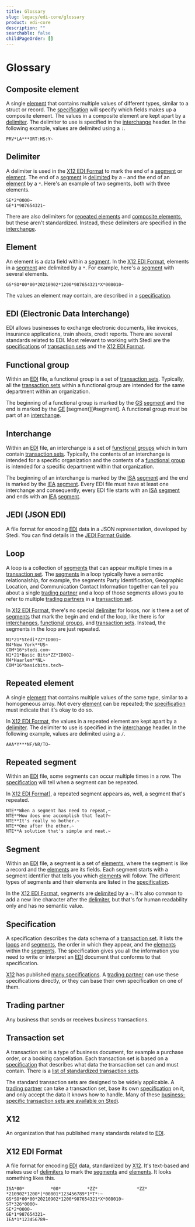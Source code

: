 ```yaml
---
title: Glossary
slug: legacy/edi-core/glossary
product: edi-core
description: ""
searchable: false
childPageOrder: []
---
```


# Glossary

## Composite element

A single [element](#element) that contains multiple values of different types, similar to a struct or record. The [specification](#specification) will specify which fields makes up a composite element. The values in a composite element are kept apart by a [delimiter](#delimiter). The delimiter to use is specified in the [interchange](#interchange) header. In the following example, values are delimited using a `:`.

```
PRV*LA***ORT:HS:Y~
```

## Delimiter

A delimiter is used in the [X12 EDI Format](#x12-edi-format) to mark the end of a [segment](#segment) or [element](#element). The end of a [segment](#segment) is [delimited](#delimiter) by a `~` and the end of an [element](#element) by a `*`. Here's an example of two segments, both with three elements.

```edi
SE*2*0000~
GE*1*987654321~
```

There are also delimiters for [repeated elements](#repeated-element) and [composite elements](#composite-element), but these aren't standardized. Instead, these delimiters are specified in the [interchange](#interchange).

## Element

An element is a data field within a [segment](#segment). In the [X12 EDI Format](#x12-edi-format), elements in a [segment](#segment) are delimited by a `*`. For example, here's a [segment](#segment) with several elements.

```edi
GS*SO*00*00*20210902*1200*987654321*X*008010~
```

The values an element may contain, are described in a [specification](#specification).

## EDI (Electronic Data Interchange)

EDI allows businesses to exchange electronic documents, like invoices, insurance applications, train sheets, credit reports. There are several standards related to EDI. Most relevant to working with Stedi are the [specifications](#specification) of [transaction sets](#transaction-set) and the [X12 EDI Format](#x12-edi-format).

## Functional group

Within an [EDI](#edi) file, a functional group is a set of [transaction sets](#transaction-set). Typically, all the [transaction sets](#transaction-set) within a functional group are intended for the same department within an organization.

The beginning of a functional group is marked by the [GS](https://edi.stedi.com/x12-008010/segment/GS) [segment](#segment) and the end is marked by the [GE](https://edi.stedi.com/x12-008010/segment/GE) \[segment]\[#segment]. A functional group must be part of an [interchange](#interchange).

## Interchange

Within an [EDI](#edi) file, an interchange is a set of [functional groups](#functional-group) which in turn contain [transaction sets](#transaction-set). Typically, the contents of an interchange is intended for a specific organization and the contents of a [functional group](#functional-group) is intended for a specific department within that organization.

The beginning of an interchange is marked by the [ISA](https://edi.stedi.com/x12-008010/segment/ISA) [segment](#segment) and the end is marked by the [IEA](https://edi.stedi.com/x12-008010/segment/IEA) [segment](#segment). Every EDI file must have at least one interchange and consequently, every EDI file starts with an [ISA](https://edi.stedi.com/x12-008010/segment/ISA) [segment](#segment) and ends with an [IEA](https://edi.stedi.com/x12-008010/segment/IEA) [segment](#segment).

## JEDI (JSON EDI)

A file format for encoding [EDI](#edi) data in a JSON representation, developed by Stedi. You can find details in the [JEDI Format Guide](https://www.stedi.com/docs/edi-core/jedi-format).

## Loop

A loop is a collection of [segments](#segment) that can appear multiple times in a [transaction set](#transaction-set). The [segments](#segment) in a loop typically have a semantic relationalship, for example, the segments Party Identification, Geographic Location, and Communication Contact Information together can tell you about a single [trading partner](#trading-partner) and a loop of those segments allows you to refer to multiple [trading partners](#trading-partner) in a [transaction set](#transaction-set).

In [X12 EDI Format](#x12-edi-format), there's no special [delimiter](#delimiter) for loops, nor is there a set of [segments](#segment) that mark the begin and end of the loop, like there is for [interchanges](#interchange), [functional groups](#functional-group), and [transaction sets](#transaction-set). Instead, the segments in the loop are just repeated.

```edi
N1*21*Stedi*ZZ*ID001~
N4*New York**US~
COM*16*stedi.com~
N1*21*Basic Bits*ZZ*ID002~
N4*Haarlem**NL~
COM*16*basicbits.tech~
```

## Repeated element

A single [element](#element) that contains multiple values of the same type, similar to a homogeneous array. Not every [element](#element) can be repeated; the [specification](#specification) must indicate that it's okay to do so.

In [X12 EDI Format](#x12-edi-format), the values in a repeated element are kept apart by a [delimiter](#delimiter). The delimiter to use is specified in the [interchange](#interchange) header. In the following example, values are delimited using a `/`.

```edi
AAA*Y***NF/NR/TO~
```

## Repeated segment

Within an [EDI](#edi) file, some segments can occur multiple times in a row. The [specification](#specification) will tell when a segment can be repeated.

In [X12 EDI Format](#x12-edi-format)], a repeated segment appears as, well, a segment that's repeated.

```edi
NTE**When a segment has need to repeat,~
NTE**How does one accomplish that feat?~
NTE**It's really no bother.~
NTE**One after the other.~
NTE**A solution that's simple and neat.~
```

## Segment

Within an [EDI](#edi) file, a segment is a set of [elements](#element), where the segment is like a record and the [elements](#element) are its fields. Each segment starts with a segment identifier that tells you which [elements](#element) will follow. The different types of segments and their elements are listed in the [specification](#specification).

In the [X12 EDI Format](#x12-edi-format), segments are [delimited](#delimiter) by a `~`. It's also common to add a new line character after the [delimiter](#delimiter), but that's for human readability only and has no semantic value.

## Specification

A specification describes the data schema of a [transaction set](#transaction-set). It lists the [loops](#loop) and [segments](#segment), the order in which they appear, and the [elements](#element) within the [segments](#segment). The specification gives you all the information you need to write or interpret an [EDI](#edi) document that conforms to that specification.

[X12](#x12) has published [many specifications](https://edi.stedi.com/). A [trading partner](#trading-partner) can use these specifications directly, or they can base their own specification on one of them.

## Trading partner

Any business that sends or receives business transactions.

## Transaction set

A transaction set is a type of business document, for example a purchase order, or a booking cancellation. Each transaction set is based on a [specification](#specification) that describes what data the transaction set can and must contain. There is a [list of standardized transaction sets](https://edi.stedi.com/).

The standard transaction sets are designed to be widely applicable. A [trading partner](#trading-partner) can take a transaction set, base its own [specification](#specification) on it, and only accept the data it knows how to handle. Many of these [business-specific transaction sets are available on Stedi](https://edi.stedi.com/specifications).

## X12

An organization that has published many standards related to [EDI](#edi).

## X12 EDI Format

A file format for encoding [EDI](#edi) data, standardized by [X12](#x12). It's text-based and makes use of [delimiters](#delimiter) to mark the [segments](#segment) and [elements](#element). It looks something likes this.

```edi
ISA*00*          *00*          *ZZ*               *ZZ*               *210902*1200*|*00801*123456789*1*T*:~
GS*SO*00*00*20210902*1200*987654321*X*008010~
ST*326*0000~
SE*2*0000~
GE*1*987654321~
IEA*1*123456789~
```

